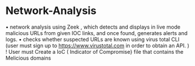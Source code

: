# Network-Analysis

•	network analysis using Zeek , which detects and displays in live mode malicious URLs from given IOC links, and  once found, generates alerts and logs.
•	checks whether suspected URLs are known using virus total CLI (user must sign up to https://www.virustotal.com in order to obtain an API. )
! User must Create a IoC ( Indicator of Compromise} file that contains the Melicious domains
